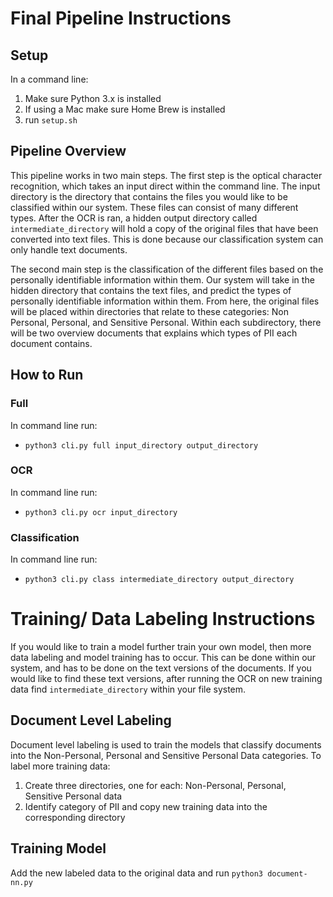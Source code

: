 # Final Pipeline Instructions
## Setup
In a command line:
1. Make sure Python 3.x is installed
3. If using a Mac make sure Home Brew is installed
2. run `setup.sh`

## Pipeline Overview
This pipeline works in two main steps. The first step is the optical character recognition, which takes an input direct within the command line. The input directory is the directory that contains the files you would like to be classified within our system. These files can consist of many different types. After the OCR is ran, a hidden output directory called `intermediate_directory` will hold a copy of the original files that have been converted into text files. This is done because our classification system can only handle text documents. 

The second main step is the classification of the different files based on the personally identifiable information within them. Our system will take in the hidden directory that contains the text files, and predict the types of personally identifiable information within them. From here, the original files will be placed within directories that relate to these categories: Non Personal, Personal, and Sensitive Personal. Within each subdirectory, there will be two overview documents that explains which types of PII each document contains. 

## How to Run
### Full
In command line run:
- `python3 cli.py full input_directory output_directory`

### OCR
In command line run:
- `python3 cli.py ocr input_directory` 

### Classification
In command line run:
- `python3 cli.py class intermediate_directory output_directory`


# Training/ Data Labeling Instructions
If you would like to train a model further train your own model, then more data labeling and model training has to occur. This can be done within our system, and has to be done on the text versions of the documents. If you would like to find these text versions, after running the OCR on new training data find `intermediate_directory` within your file system. 

## Document Level Labeling
Document level labeling is used to train the models that classify documents into the  Non-Personal, Personal and Sensitive Personal Data categories. To label more training data:
1. Create three directories, one for each: Non-Personal, Personal, Sensitive Personal data
2. Identify category of PII and copy new training data into the corresponding directory

## Training Model
Add the new labeled data to the original data and run `python3 document-nn.py` 



